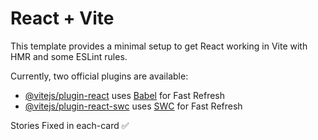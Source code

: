 # React + Vite

This template provides a minimal setup to get React working in Vite with HMR and some ESLint rules.

Currently, two official plugins are available:

- [@vitejs/plugin-react](https://github.com/vitejs/vite-plugin-react/blob/main/packages/plugin-react/README.md) uses [Babel](https://babeljs.io/) for Fast Refresh
- [@vitejs/plugin-react-swc](https://github.com/vitejs/vite-plugin-react-swc) uses [SWC](https://swc.rs/) for Fast Refresh

Stories Fixed in each-card ✅

<!-- //         story: [
//           {
//             id: "1",
//             part: [
//               {
//                 id: "1",
//                 heading: "The Prophecy of Doom",
//                 quote:
//                   "The threads of destiny are spun long before the loom of life takes shape.",
//                 image: sectionOne,
//                 text: `In the ancient city of Mathura, ruled by the tyrant Kamsa, fear reigned supreme. The king, infamous for his cruelty, was shaken to his core when a divine prophecy foretold his doom. 
                
//                 "Kamsa," a celestial voice declared during the wedding of his cousin Devaki, "your end will come at the hands of her eighth child."

//                 This chilling prediction transformed the joyous occasion into a nightmare. Kamsa, blinded by fear, seized Devaki, sword in hand, ready to strike. Vasudev, her noble husband, pleaded, "O mighty Kamsa, let her live! I vow to surrender every child born to her into your hands."

//                 Thus, the seeds of tragedy were sown. Kamsa imprisoned the couple, and their once-bright future turned into a dark, suffocating reality within the walls of a dungeon.`,
//               },
//               {
//                 id: "2",
//                 heading: "The Sacrifice of Innocence",
//                 quote:
//                   "Even the darkest prison cannot chain the light of hope.",
//                 image: sectionTwo,
//                 text: `True to his word, Vasudev handed over their first six children. Each time, Devaki’s cries echoed through the cold dungeon, only to be met with Kamsa's merciless hand. The tyrant crushed their hopes, extinguishing innocent lives one after another.

//                 But as the seventh child was conceived, a miracle unfolded. Goddess Mahamaya transferred the unborn child to the womb of Vasudev’s second wife, Rohini, in Gokul. This child was Balarama, destined to support his brother in the battle against evil.

//                 For the first time, Kamsa was deceived, believing the seventh pregnancy to be a miscarriage. Devaki and Vasudev clung to a flicker of hope, praying fervently for the safety of their next child—the one destined to bring liberation.`,
//               },
//               {
//                 id: "3",
//                 heading: "The Birth of the Savior",
//                 quote:
//                   "When darkness is at its peak, the light of hope shines the brightest.",
//                 image: sectionThree,
//                 text: `On the stormiest of nights, the eighth child of Devaki was born. The air was charged with divinity as the infant revealed his true form. Vasudev and Devaki saw their son as Lord Vishnu himself, holding the conch, discus, mace, and lotus. His radiant smile seemed to whisper, “Fear not.”

//                 "God descends among mortals to guide them from darkness to light," Vasudev said, his voice trembling with awe. Yet, the vision faded, and the baby appeared as a normal human child once again.

//                 Guided by a divine voice, Vasudev prepared for the perilous journey to Gokul. The dungeon doors swung open as if by magic, and the guards fell into an enchanted sleep. The time to act had come.`,
//               },
//               {
//                 id: "4",
//                 heading: "The Journey Through the Storm",
//                 quote: "The divine light guides those who walk in faith.",
//                 image: sectionFour,
//                 text: `Carrying the infant in a basket, Vasudev stepped into the tempestuous night. The skies roared with thunder, and the Yamuna river, swollen and fierce, blocked his path. 

//                 But as he waded into the water, the river parted miraculously. Above him, the multi-hooded serpent Vasuki appeared, shielding the baby from the pounding rain. “Even nature bows to the divine,” Vasudev whispered, filled with awe and gratitude.

//                 With unwavering determination, he crossed the river and reached Gokul, where peace reigned under the gentle moonlight.`,
//               },
//               {
//                 id: "5",
//                 heading: "The Great Exchange",
//                 quote:
//                   "Destiny works in mysterious ways, weaving lives together like threads in a tapestry.",
//                 image: sectionFive,
//                 text: `Vasudev entered Nanda's home quietly. Yashoda, Nanda’s wife, lay asleep beside her newborn daughter, who gazed at Vasudev with knowing eyes. 

//                 Gently, he placed his son beside her and took her daughter in his arms. “Forgive me,” he murmured, “for separating you from your parents. You are part of a divine plan beyond our understanding.” 

//                 Steeling his heart, Vasudev returned to Mathura with Nanda’s daughter. The exchange was complete, and the stage was set for destiny to unfold.`,
//               },
//               {
//                 id: "6",
//                 heading: "The Escape of Mahamaya",
//                 quote:
//                   "Evil may strike, but it cannot escape the hand of justice.",
//                 image: sectionSix,
//                 text: `Morning broke, and the cries of the newborn girl echoed in Kamsa’s palace. The tyrant rushed to the dungeon, ready to end the life of this "eighth child."

//                 Devaki and Vasudev begged for mercy, but their words fell on deaf ears. Laughing maniacally, Kamsa swung the infant above his head, ready to dash her to the ground.

//                 Suddenly, the child slipped from his grasp and soared into the sky. She transformed into Goddess Mahamaya, who declared, “O Kamsa, the one who will destroy you is safe and beyond your reach!”

//                 Kamsa stood frozen, his arrogance shattered. The divine game had begun, and his end was inevitable.`,
//               },
//             ],
//           },
//           {
//             id: "2",
//             part: [
//               {
//                 id: "1",
//                 heading: "Krishna’s Childhood in Gokul",
//                 quote:
//                   "The innocent smile of a child can hide the mightiest of destinies.",
//                 image: "",
//                 text: `Krishna, now safe in Gokul, grew up under the loving care of Nanda and Yashoda. From the very beginning, his presence brought joy to the entire village. However, signs of his divine nature often emerged, leaving those around him both awestruck and puzzled.

// One such instance was his encounter with Putana, a demoness sent by Kamsa to kill him. Disguised as a beautiful woman, she tried to poison the infant by feeding him milk. To everyone’s astonishment, Krishna sucked the life out of her, leaving her lifeless form sprawling across the fields.

// This was only the beginning of the many miraculous events that marked Krishna’s childhood. From lifting the Govardhan Hill to protect the villagers from torrential rains to subduing the serpent Kaliya, Krishna’s deeds showcased his divine strength and compassion.`,
//               },
//               {
//                 id: "2",
//                 heading: "Kamsa’s Growing Fear",
//                 quote: "Fear feeds on the whispers of destiny.",
//                 image: "",
//                 text: `Back in Mathura, Kamsa’s anxiety grew with each passing day. Dreams and omens haunted him, each one foretelling his impending doom. He summoned demons and sorcerers to find and kill the child who was destined to destroy him.

// Kamsa’s spies reported strange events from Gokul, but every attempt to harm Krishna failed. His minions, including Trinavarta the whirlwind demon and Bakasura the monstrous crane, were vanquished effortlessly by the boy.

// Kamsa realized that Krishna was no ordinary child. His fear turned into a desperate obsession, and he resolved to lure Krishna to Mathura to face him directly.`,
//               },
//               {
//                 id: "3",
//                 heading: "Krishna Arrives in Mathura",
//                 quote:
//                   "The bravest face destiny, not with fear, but with faith.",
//                 image: "",
//                 text: `Kamsa devised a cunning plan to bring Krishna to Mathura. He invited Nanda and Krishna to a grand wrestling tournament, intending to kill him upon his arrival. Word of the invitation spread, and the villagers of Gokul begged Krishna not to go, but he reassured them with his serene smile.

// Accompanied by his brother Balarama, Krishna arrived in Mathura. The city buzzed with excitement, and the people marveled at his beauty and grace. As he walked through the streets, Krishna's charm won over even the hearts of those loyal to Kamsa.`,
//               },
//               {
//                 id: "4",
//                 heading: "The Battle with Kamsa",
//                 quote: "When justice rises, tyranny falls.",
//                 image: "",
//                 text: `At the tournament, Krishna and Balarama faced Kamsa’s fearsome wrestlers, Chanura and Mushtika. Despite their youth, the brothers defeated the giants with ease, drawing cheers from the crowd.

// Infuriated, Kamsa descended into the arena himself. Armed and ready to strike, he faced Krishna, whose calm demeanor unnerved him. In a fierce battle, Krishna leaped onto Kamsa, delivering the fatal blow that ended the tyrant’s reign.

// The crowd erupted in joy as the prophecy was fulfilled. Krishna had not only avenged his parents but also liberated Mathura from oppression.`,
//               },
//               {
//                 id: "5",
//                 heading: "Restoring Dharma",
//                 quote: "True leaders rebuild where tyranny once reigned.",
//                 image: "",
//                 text: `With Kamsa defeated, Krishna freed his parents, Vasudev and Devaki, from the dungeon. He reinstated his grandfather Ugrasena as the rightful king of Mathura. Peace and prosperity returned to the kingdom, and the people hailed Krishna as their savior.

// Yet, Krishna’s journey was far from over. His mission to restore dharma and vanquish evil was only beginning. The tale of his exploits would continue, shaping the destiny of the universe and inspiring generations to come.`,
//               },
//             ],
//           },
//           {
//             id: "3",
//             part: [
//               {
//                 id: "1",
//                 heading: "The Migration to Dwaraka: Creating a City of Refuge",
//                 quote:
//                   "When turmoil threatens to uproot life, wisdom builds a sanctuary.",
//                 image: "",
//                 text: `After Kamsa's death, Mathura became the target of repeated invasions by Jarasandha, the mighty king of Magadha and Kamsa’s father-in-law. Jarasandha attacked Mathura 17 times with vast armies, seeking revenge for Kamsa’s death. Though Krishna and Balarama valiantly defended the city each time, the constant warfare left the citizens weary and vulnerable.

// Understanding the plight of the people, Krishna decided to relocate them to a safer place. He chose the western coast of India near the Arabian Sea. With his divine powers, Krishna called upon Vishwakarma, the celestial architect, to build an invincible city on an island. The result was Dwaraka, a fortified city surrounded by the ocean, equipped with majestic palaces, gardens, and gateways that shone like gold.

// Krishna then used his mystical powers to transport all the citizens of Mathura overnight to their new home in Dwaraka. This migration ensured their safety and marked the establishment of a prosperous and peaceful kingdom. Dwaraka became a hub of dharma, culture, and trade, earning it the title "Golden City."`,
//               },
//               {
//                 id: "2",
//                 heading: " Krishna’s Marriage to Rukmini: The Epic Elopement",
//                 quote: "Love guided by devotion conquers all obstacles.",
//                 image: "",
//                 text: `Rukmini, the princess of Vidarbha, was renowned for her beauty, wisdom, and devotion to Krishna. Though her heart was set on marrying Krishna, her brother Rukmi opposed the union and arranged her marriage to Shishupala, a tyrannical king and Krishna’s sworn enemy.

// Desperate, Rukmini sent a secret message to Krishna, pleading with him to rescue her. The message also included detailed plans for the elopement. On the day of her marriage, Krishna arrived in Vidarbha on his chariot, accompanied by Balarama and a small army.

// As Rukmini stepped out of the temple after performing her bridal rituals, Krishna seized the moment. In a dramatic and bold move, he whisked her away in his chariot. Rukmi, furious at this defiance, pursued Krishna, but he was swiftly defeated. Though Krishna spared Rukmi’s life at Rukmini’s request, he humiliated him by shaving half of his head.

// This event not only symbolized the triumph of love but also Krishna’s ability to stand up for dharma against unjust forces. The divine union of Krishna and Rukmini became a cornerstone in the spiritual and cultural narrative of Krishna’s life.`,
//               },
//               {
//                 id: "3",
//                 heading: "The Story of Satyabhama and Narakasura",
//                 quote: "Even the mightiest fall when faced with righteousness.",
//                 image: "",
//                 text: `Narakasura, a demon king ruling Pragjyotisha, had terrorized the three worlds. He was known for abducting 16,100 women and stealing the celestial earrings of Aditi, the mother of the gods. The oppressed sought Krishna’s help to end Narakasura’s tyranny.

// Krishna set out with his wife Satyabhama, who accompanied him as his equal in this mission. They faced numerous challenges, including defeating powerful allies of Narakasura and breaking through the impregnable defenses of his city.

// The final battle saw Narakasura meeting his end at the hands of Satyabhama. Empowered by Krishna, she struck the fatal blow, fulfilling a divine prophecy that Narakasura would be killed by a woman. After the demon’s death, Krishna freed the abducted women and ensured their dignity by marrying them.

// This victory became a symbol of Krishna’s commitment to justice and protection of the vulnerable. It is celebrated as Naraka Chaturdashi, a day before Diwali, symbolizing the victory of light over darkness.`,
//               },
//               {
//                 id: "4",
//                 heading: "The Subjugation of Banasura and Shiva’s Blessing",
//                 quote:
//                   "In the dance of dharma, even divine forces find harmony.",
//                 image: "",
//                 text: `Banasura, the thousand-armed demon king and an ardent devotee of Lord Shiva, ruled the city of Shonitapura. His daughter, Usha, fell in love with Krishna’s grandson, Aniruddha, whom she saw in a dream. With the help of her friend Chitralekha, Usha brought Aniruddha to her palace.

// When Banasura discovered their love, he imprisoned Aniruddha. Krishna, Balarama, and Pradyumna (Aniruddha’s father) launched a campaign to rescue him. Banasura, seeking Shiva’s protection, engaged Krishna in a fierce battle. The fight between Krishna and Shiva became a celestial spectacle, with Krishna ultimately using his Sudarshana Chakra to overpower Banasura.

// However, Shiva intervened and pleaded for Banasura’s life. Honoring Shiva’s devotion, Krishna spared the demon and allowed him to rule a smaller kingdom. The episode underscored Krishna’s respect for dharma and his harmonious relationship with other deities.`,
//               },
//               {
//                 id: "5",
//                 heading:
//                   "Krishna’s Role in Restoring Dharma (Uddhava’s Teachings)",
//                 quote: "Wisdom shared is the foundation of eternal peace.",
//                 image: "",
//                 text: `As Dwaraka flourished, Krishna focused on nurturing the principles of dharma and spiritual growth. His close companion Uddhava became a key disciple in spreading Krishna’s teachings. Through the Uddhava Gita, a part of the Srimad Bhagavatam, Krishna imparted profound wisdom on detachment, devotion, and self-realization.

// Krishna emphasized the importance of surrendering to the divine and maintaining equanimity in joy and sorrow. His teachings highlighted the impermanence of the material world and the eternal nature of the soul. Uddhava carried these messages far and wide, ensuring that Krishna’s wisdom reached beyond Dwaraka’s borders.

// This phase of Krishna’s life reflects his role as a guide and philosopher, shaping the moral and spiritual fabric of society. His teachings continue to inspire countless seekers on the path of dharma.`,
//               },
//             ],
//           },
//           {
//             id: "4",
//             part: [
//               {
//                 id: "1",
//                 heading: "The Prelude to Kurukshetra: Krishna’s Diplomacy",
//                 quote: "When words fail, destiny speaks through action.",
//                 image: "",
//                 text: `The rivalry between the Pandavas and the Kauravas reached a breaking point when Duryodhana refused to return the Pandavas’ rightful kingdom. In an effort to avoid war, Krishna acted as a mediator. He traveled to Hastinapura as a peace envoy, offering a proposal that would avert bloodshed: the Pandavas would accept just five villages instead of the entire kingdom.

// Duryodhana’s arrogance, however, knew no bounds. He not only rejected the proposal but also plotted to imprison Krishna. In response, Krishna revealed his Vishwaroopa, the cosmic form, demonstrating his divine nature to the Kauravas. Even then, Duryodhana and his allies remained unrepentant.

// This moment signified the inevitability of the Kurukshetra war. Krishna’s efforts for peace emphasized his role as a guide who prioritized dharma over personal attachments. The stage was set for the epic battle that would redefine the course of history.`,
//               },
//               {
//                 id: "2",
//                 heading: "Arjuna’s Dilemma and the Bhagavad Gita",
//                 quote: "When the soul wavers, divine wisdom steadies the mind.",
//                 image: "",
//                 text: `As the armies gathered at Kurukshetra, Arjuna, the mightiest warrior among the Pandavas, was overcome by doubt and despair. He hesitated to fight against his own family, teachers, and friends, questioning the morality of the war. Seeing his reluctance, Krishna became his charioteer and guide.

// On the battlefield, Krishna delivered the Bhagavad Gita, a timeless discourse on duty, morality, and spirituality. He taught Arjuna about the impermanence of life, the immortality of the soul, and the importance of performing one’s duty without attachment to the results.

// “Karmanye vadhikaraste ma phaleshu kadachana” (You have the right to perform your duties, but not to the fruits thereof) became the essence of Krishna’s teaching. This conversation not only inspired Arjuna to fulfill his dharma as a warrior but also laid the foundation for a philosophy that continues to guide humanity.`,
//               },
//               {
//                 id: "3",
//                 heading: "Krishna’s Role in the War: The Strategist",
//                 quote:
//                   "Victory is achieved not by might alone but through wisdom and strategy.",
//                 image: "",
//                 text: `Although Krishna vowed not to wield weapons in the war, his strategic brilliance ensured the Pandavas’ triumph. As Arjuna’s charioteer, he guided them through the fiercest battles, offering insights that turned the tide in their favor.

// One such moment was during the confrontation with Bhishma, the invincible commander of the Kauravas. Krishna advised Arjuna to place Shikhandi, a warrior Bhishma refused to fight, in the forefront. This strategy led to Bhishma’s fall, marking a turning point in the war.

// Krishna’s wisdom also exposed Karna’s vulnerabilities, revealed the deceitful plots of Duryodhana, and ensured the downfall of key Kaurava warriors. His actions underscored the principle that dharma sometimes requires extraordinary measures to uphold justice.`,
//               },
//               {
//                 id: "4",
//                 heading: "The Fall of Duryodhana: The End of the Kaurava Line",
//                 quote:
//                   "Pride blinds the righteous path, leading only to destruction.",
//                 image: "",
//                 text: `The war reached its climax with the death of Duryodhana, the last Kaurava prince. In a final duel, Duryodhana faced Bhima, who was guided by Krishna. Knowing Duryodhana’s invulnerability due to his mother Gandhari’s blessings, Krishna revealed his only weakness—his thighs.

// Though Bhima hesitated to strike below the belt, Krishna reminded him of Duryodhana’s treachery and the need to restore dharma. With Krishna’s guidance, Bhima struck the fatal blow, ending Duryodhana’s reign of injustice.

// This moment highlighted Krishna’s unwavering commitment to dharma. While his methods were often questioned, they were always driven by a higher purpose: the restoration of righteousness and justice.`,
//               },
//               {
//                 id: "5",
//                 heading: "The Aftermath: Krishna’s Role as a Philosopher",
//                 quote: "Even amidst ruin, wisdom lights the path forward.",
//                 image: "",
//                 text: `As the war ended, the battlefield of Kurukshetra lay strewn with destruction. The Pandavas emerged victorious but at great personal cost. Krishna consoled them, emphasizing the inevitability of death and the importance of accepting one’s karmic destiny.

// Krishna’s teachings extended to Yudhishthira, the eldest Pandava, who was overwhelmed by guilt for the bloodshed. Through the Anushasana Parva (Book of Instruction) in the Mahabharata, Krishna imparted lessons on governance, ethics, and dharma, preparing Yudhishthira for his role as the ruler of Hastinapura.

// These moments marked Krishna’s transition from a warrior and strategist to a philosopher and guide. His wisdom ensured that the Pandavas ruled justly, laying the foundation for a new era of dharma.`,
//               },
//             ],
//           },
//           {
//             id: "5",
//             part: [
//               {
//                 id: "1",
//                 heading:
//                   "The Curse of Gandhari and the Seeds of Yadava Destruction",
//                 quote:
//                   "Even the greatest actions bear consequences, for destiny spares no one.",
//                 image: "",
//                 text: `As the Kurukshetra war ended, Queen Gandhari, blinded by grief for the loss of her sons, cursed Krishna. She accused him of orchestrating the destruction of her family and declared, “Just as my lineage has perished, so too will yours.” Krishna, unperturbed, accepted the curse with humility, knowing it was part of the divine plan.

// The Yadavas, once a mighty clan, began to sow the seeds of their downfall through arrogance and internal strife. This curse symbolized the cyclical nature of life, where even those who uphold dharma are not exempt from karma. Krishna’s acceptance of Gandhari’s words demonstrated his understanding of the greater cosmic order.`,
//               },
//               {
//                 id: "2",
//                 heading: " The Downfall of the Yadava Clan",
//                 quote: "Pride and discord are the architects of ruin.",
//                 image: "",
//                 text: `Years after the Mahabharata war, a festival was held in Dwaraka to celebrate the prosperity of the Yadavas. However, intoxicated by their power and pride, they mocked sages and provoked divine anger. A prank played by the young Yadavas led to a curse by the sages, foretelling the clan’s destruction.

// The curse manifested in the form of a fatal brawl among the Yadavas, who turned on each other in a frenzy of violence. Krishna, witnessing the chaos, remained calm, knowing this was the destined end of his people. The destruction of the Yadava clan marked the closure of an era, illustrating the transient nature of power and the inevitability of cosmic justice.

// `,
//               },
//               {
//                 id: "3",
//                 heading: "Krishna’s Final Moments",
//                 quote: "The body is but a vessel; the soul journeys eternal.",
//                 image: "",
//                 text: `After the fall of the Yadavas, Krishna retreated to the forest of Prabhasa. Sitting beneath a tree, he meditated, preparing to leave the mortal world. A hunter named Jara, mistaking Krishna’s foot for a deer, shot an arrow that struck him fatally.

// As Jara realized his mistake and fell at Krishna’s feet, the Lord reassured him, saying, “This is but a part of the divine play. You are merely an instrument of fate.” Krishna’s death symbolized the end of the Dvapara Yuga and the beginning of the Kali Yuga, the age of darkness and ignorance.

// His departure marked the transition of divine intervention in mortal affairs to a time where humanity would have to seek its own path guided by Krishna’s eternal teachings.`,
//               },
//               {
//                 id: "4",
//                 heading: "The Legacy of Krishna",
//                 quote:
//                   "The greatest legacy is not in deeds but in the wisdom left behind.",
//                 image: "",
//                 text: `Though Krishna left the mortal realm, his teachings and actions continued to resonate across ages. The Bhagavad Gita, the timeless scripture born from his discourse with Arjuna, became a guiding light for humanity. It offered wisdom on life, duty, and the path to liberation.

// Krishna’s role as a philosopher-king, guide, and friend ensured that his legacy would endure beyond time. His life exemplified the ideal of balancing worldly duties with spiritual wisdom, reminding humanity of the eternal struggle between dharma and adharma.`,
//               },
//               {
//                 id: "5",
//                 heading: "Krishna’s Impact on the Kali Yuga",
//                 quote:
//                   "Even in the darkest age, the divine light endures in the hearts of the faithful.",
//                 image: "",
//                 text: `The onset of Kali Yuga brought challenges to humanity, but Krishna’s life became the moral compass for navigating this age. His promise to Arjuna, “Whenever there is a decline in righteousness, I shall incarnate to protect the good and destroy evil,” reassured devotees of his eternal presence.

// Pilgrimages to Mathura, Dwaraka, and Kurukshetra became sacred journeys, keeping Krishna’s memory alive. His teachings inspired saints, poets, and reformers, shaping philosophies and spiritual movements for centuries to come.

// Krishna’s departure did not signify an end but a new chapter in humanity’s spiritual evolution, urging people to seek the divine within and live in harmony with dharma.`,
//               },
//             ],
//           },
//         ], -->